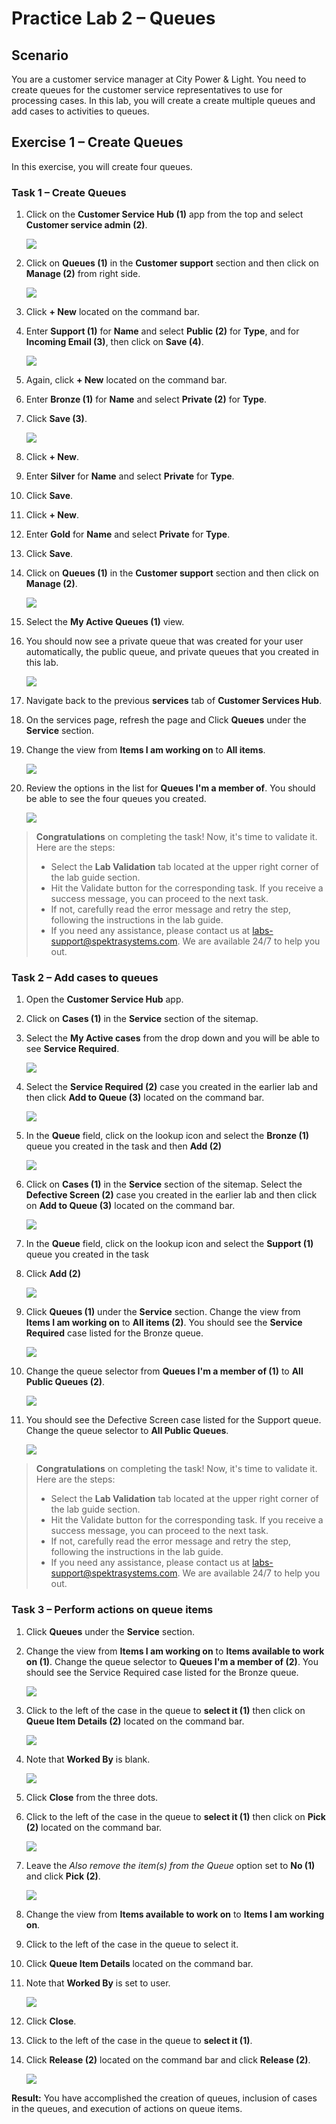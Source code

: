 # Practice Lab 2 – Queues

## Scenario

You are a customer service manager at City Power & Light. You need to create queues for the customer service representatives to use for processing cases. In this lab, you will create a create multiple queues and add cases to activities to queues.

## Exercise 1 – Create Queues

In this exercise, you will create four queues.

### Task 1 – Create Queues

1.  Click on the **Customer Service Hub (1)** app from the top and select **Customer service admin (2)**.

    ![](../images/Customer-service-admin-1.png)

1. Click on **Queues (1)** in the **Customer support** section and then click on **Manage (2)** from right side.

    ![](../images/Customer-service-admin-2.png)

1.  Click **+ New** located on the command bar.

1.  Enter **Support (1)** for **Name** and select **Public (2)** for **Type**, and <inject key="AzureAdUserEmail"></inject> for **Incoming Email (3)**, then click on **Save (4)**.

    ![](../images/Customer-service-admin-3.1.png)

1.  Again, click **+ New** located on the command bar.

1.  Enter **Bronze (1)** for **Name** and select **Private (2)** for **Type**.

1.  Click **Save (3)**.

     ![](../images/Customer-service-admin-4.1.png)

1. Click **+ New**.

1. Enter **Silver** for **Name** and select **Private** for **Type**.

1. Click **Save**.

1. Click **+ New**.

1. Enter **Gold** for **Name** and select **Private** for **Type**.

1. Click **Save**.

1. Click on **Queues (1)** in the **Customer support** section and then click on **Manage (2)**.

    ![](../images/Customer-service-admin-2.png)

1. Select the **My Active Queues (1)** view.

1. You should now see a private queue that was created for your user automatically, the public queue, and private queues that you created in this lab.

    ![](../images/Customer-service-admin-7.1.png)

1. Navigate back to the previous **services** tab of **Customer Services Hub**.

1. On the services page, refresh the page and Click **Queues** under the **Service** section.

1. Change the view from **Items I am working on** to **All items**.

    ![](../images/all-item.png)

1. Review the options in the list for **Queues I'm a member of**. You should be able to see the four queues you created.

    ![](../images/all-item-1.1.png)
    
> **Congratulations** on completing the task! Now, it's time to validate it. Here are the steps:
> - Select the **Lab Validation** tab located at the upper right corner of the lab guide section.
> - Hit the Validate button for the corresponding task. If you receive a success message, you can proceed to the next task. 
> - If not, carefully read the error message and retry the step, following the instructions in the lab guide.
> - If you need any assistance, please contact us at labs-support@spektrasystems.com. We are available 24/7 to help you out.

### Task 2 – Add cases to queues

1.  Open the **Customer Service Hub** app.

1.  Click on **Cases (1)** in the **Service** section of the sitemap.

1.  Select the **My Active cases** from the drop down and you will be able to see **Service Required**.

    ![](../images/adds-1.png)

1.  Select the **Service Required (2)** case you created in the earlier lab and then click **Add to Queue (3)** located on the command bar.

    ![](../images/add-1.1.png)

1.  In the **Queue** field, click on the lookup icon and select the **Bronze (1)** queue you created in the task and then **Add (2)**

    ![](../images/add-2.1.png)

1.  Click on **Cases (1)** in the **Service** section of the sitemap. Select the **Defective Screen (2)** case you created in the earlier lab and then click on **Add to Queue (3)** located on the command bar.

    ![](../images/support-add-1.1.png)

1. In the **Queue** field, click on the lookup icon and select the **Support (1)** queue you created in the task

1. Click **Add (2)**

    ![](../images/support-add-1.2.png)

1. Click **Queues (1)** under the **Service** section. Change the view from **Items I am working on** to **All items (2)**. You should see the **Service Required** case listed for the Bronze queue.

    ![](../images/bronze.png)

1. Change the queue selector from **Queues I'm a member of (1)** to **All Public Queues (2)**.

    ![](../images/Customer-service-admin-8.1.png)

1. You should see the Defective Screen case listed for the Support queue. Change the queue selector to **All Public Queues**.

    ![](../images/public.1.png)

> **Congratulations** on completing the task! Now, it's time to validate it. Here are the steps:
> - Select the **Lab Validation** tab located at the upper right corner of the lab guide section.
> - Hit the Validate button for the corresponding task. If you receive a success message, you can proceed to the next task. 
> - If not, carefully read the error message and retry the step, following the instructions in the lab guide.
> - If you need any assistance, please contact us at labs-support@spektrasystems.com. We are available 24/7 to help you out.

### Task 3 – Perform actions on queue items

1.  Click **Queues** under the **Service** section. 

1.  Change the view from **Items I am working on** to **Items available to work on (1)**. Change the queue selector to **Queues I'm a member of (2)**. You should see the Service Required case listed for the Bronze queue.

    ![](../images/details-1.1.png)

1.  Click to the left of the case in the queue to **select it (1)** then click on **Queue Item Details (2)** located on the command bar.

    ![](../images/details-1.2.png)

1.  Note that **Worked By** is blank.

    ![](../images/details-1.3.png)

1.  Click **Close** from the three dots.

1.  Click to the left of the case in the queue to **select it (1)** then click on **Pick (2)** located on the command bar.

    ![](../images/pick-1.1.png)

1. Leave the *Also remove the item(s) from the Queue* option set to **No (1)** and click **Pick (2)**.

    ![](../images/details-1.5.png)

1. Change the view from **Items available to work on** to **Items I am working on**.

1. Click to the left of the case in the queue to select it.

1. Click **Queue Item Details** located on the command bar.

1. Note that **Worked By** is set to **<inject key="AzureAdUserEmail"></inject>** user.

    ![](../images/worked-by-1.1.png)

1. Click **Close**.

1. Click to the left of the case in the queue to **select it (1)**.

1. Click **Release (2)** located on the command bar and click **Release (2)**.

    ![](../images/release-1.1.png)
    
**Result:** You have accomplished the creation of queues, inclusion of cases in the queues, and execution of actions on queue items.
